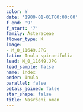 ```yaml
---
color: Y
date: '1900-01-01T00:00:00'
f_end: '9'
f_start: '7'
family: Asteraceae
flower_type: K
image:
- M_0_11649.JPG
latin: Inula spiraeifolia
lead: M_0_11649.JPG
lead_sample: false
name: index
order: Inula
parallel: false
petals_joined: false
star_shape: false
title: Nasršeni oman
---
```


